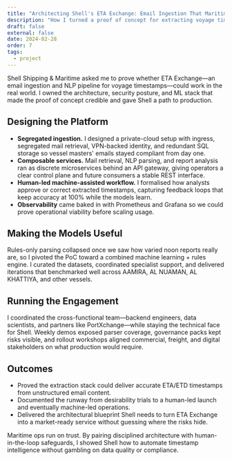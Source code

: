 ```yaml
---
title: "Architecting Shell's ETA Exchange: Email Ingestion That Maritime Ops Can Trust"
description: "How I turned a proof of concept for extracting voyage timestamps from masters' emails into a secure, human-led machine-assisted platform roadmap."
draft: false
external: false
date: 2024-02-28
order: 7
tags:
  - project
---
```


Shell Shipping & Maritime asked me to prove whether ETA Exchange—an email ingestion and NLP pipeline for voyage timestamps—could work in the real world. I owned the architecture, security posture, and ML stack that made the proof of concept credible and gave Shell a path to production.

## Designing the Platform

- **Segregated ingestion.** I designed a private-cloud setup with ingress, segregated mail retrieval, VPN-backed identity, and redundant SQL storage so vessel masters' emails stayed compliant from day one.
- **Composable services.** Mail retrieval, NLP parsing, and report analysis ran as discrete microservices behind an API gateway, giving operators a clear control plane and future consumers a stable REST interface.
- **Human-led machine-assisted workflow.** I formalised how analysts approve or correct extracted timestamps, capturing feedback loops that keep accuracy at 100% while the models learn.
- **Observability** came baked in with Prometheus and Grafana so we could prove operational viability before scaling usage.

## Making the Models Useful

Rules-only parsing collapsed once we saw how varied noon reports really are, so I pivoted the PoC toward a combined machine learning + rules engine. I curated the datasets, coordinated specialist support, and delivered iterations that benchmarked well across AAMIRA, AL NUAMAN, AL KHATTIYA, and other vessels.

## Running the Engagement

I coordinated the cross-functional team—backend engineers, data scientists, and partners like PortXchange—while staying the technical face for Shell. Weekly demos exposed parser coverage, governance packs kept risks visible, and rollout workshops aligned commercial, freight, and digital stakeholders on what production would require.

## Outcomes

- Proved the extraction stack could deliver accurate ETA/ETD timestamps from unstructured email content.
- Documented the runway from desirability trials to a human-led launch and eventually machine-led operations.
- Delivered the architectural blueprint Shell needs to turn ETA Exchange into a market-ready service without guessing where the risks hide.

Maritime ops run on trust. By pairing disciplined architecture with human-in-the-loop safeguards, I showed Shell how to automate timestamp intelligence without gambling on data quality or compliance.
